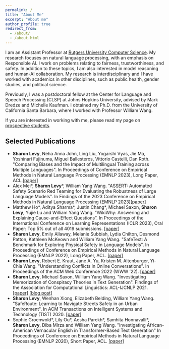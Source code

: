 ```yaml
---
permalink: /
title: "About Me"
excerpt: "About me"
author_profile: true
redirect_from: 
  - /about/
  - /about.html
---
```


I am an Assistant Professor at [Rutgers University Computer Science](https://www.cs.rutgers.edu/). My research focuses on natural language processing, with an emphasis on Responsible AI. I work on problems relating to fairness, trustworthiness, and safety. In addition to these topics, I am also interested in model reasoning and human-AI collaboration. My research is interdisciplinary and I have worked with academics in other disciplines, such as public health, gender studies, and political science.

Previously, I was a postdoctoral fellow at the Center for Language and Speech Processing (CLSP) at Johns Hopkins University, advised by Mark Dredze and Michelle Kaufman. I obtained my Ph.D. from the University of California Santa Barbara, where I worked with Professor William Wang. 


If you are interested in working with me, please read my page on [prospective students](https://sharonlevy.github.io/prospective/). 



## Selected Publications
- **Sharon Levy**, Neha Anna John, Ling Liu, Yogarshi Vyas, Jie Ma, Yoshinari Fujinuma, Miguel Ballesteros, Vittorio Castelli, Dan Roth. "Comparing Biases and the Impact of Multilingual Training across Multiple Languages". In Proceedings of Conference on Empirical Methods in Natural Language Processing (EMNLP 2023), Long Paper, ACL.[[paper]](https://arxiv.org/abs/2305.11242)
- Alex Mei*, **Sharon Levy**\*, William Yang Wang. "ASSERT: Automated Safety Scenario Red Teaming for Evaluating the Robustness of Large Language Models". In Findings of the 2023 Conference on Empirical Methods in Natural Language Processing (EMNLP 2023)[[paper]](https://arxiv.org/abs/2310.09624)
- Matthew Ho\*, Aditya Sharma\*, Justin Chang\*, Michael Saxon, **Sharon Levy**, Yujie Lu and William Yang Wang. “WikiWhy: Answering and Explaining Cause-and-Effect Questions”. In Proceedings of the International Conference on Learning Representations (ICLR 2023), Oral Paper: Top 5% out of all 4019 submissions. [[paper]](https://arxiv.org/abs/2210.12152)
- **Sharon Levy**, Emily Allaway, Melanie Subbiah, Lydia Chilton, Desmond Patton, Kathleen McKeown and William Yang Wang. "SafeText:
A Benchmark for Exploring Physical Safety in Language Models". In Proceedings of Conference on Empirical Methods in Natural Language Processing (EMNLP 2022), Long Paper, ACL. [[paper]](https://aclanthology.org/2022.emnlp-main.154/)
- **Sharon Levy**, Robert E. Kraut, Jane A. Yu, Kristen M. Altenburger, Yi-Chia Wang. "Understanding Conflicts in Online Conversations". In Proceedings of the ACM Web Conference 2022 (WWW ’22). [[paper]](https://dl.acm.org/doi/10.1145/3485447.3512131)
- **Sharon Levy**, Michael Saxon, William Yang Wang. "Investigating Memorization of Conspiracy Theories in Text Generation". Findings of the Association for Computational Linguistics: ACL-IJCNLP 2021. [[paper]](https://aclanthology.org/2021.findings-acl.416/) [[blog post]](http://nlp.cs.ucsb.edu/blog/investigating-memorization-of-conspiracy-theories-in-text-generation.html)
- **Sharon Levy**, Wenhan Xiong, Elizabeth Belding, William Yang Wang. "SafeRoute: Learning to Navigate Streets Safely in an Urban Environment". In ACM Transactions on Intelligent Systems and Technology (TIST) 2020. [[paper]](https://dl.acm.org/doi/abs/10.1145/3402818)
- Sophie Groenwold\*, Lily Ou\*, Aesha Parekh\*, Samhita Honnavalli\*, **Sharon Levy**, Diba Mirza and William Yang Wang. "Investigating African-American Vernacular English in Transformer-Based Text Generation" In Proceedings of Conference on Empirical Methods in Natural Language Processing (EMNLP 2020), Short Paper, ACL. [[paper]](https://aclanthology.org/2020.emnlp-main.473/)
